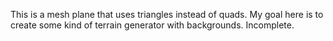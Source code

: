 This is a mesh plane that uses triangles instead of quads.
My goal here is to create some kind of terrain generator with backgrounds.
Incomplete.

